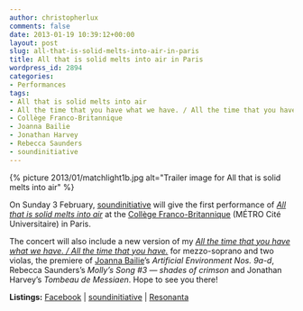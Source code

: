 ```yaml
---
author: christopherlux
comments: false
date: 2013-01-19 10:39:12+00:00
layout: post
slug: all-that-is-solid-melts-into-air-in-paris
title: All that is solid melts into air in Paris
wordpress_id: 2894
categories:
- Performances
tags:
- All that is solid melts into air
- All the time that you have what we have. / All the time that you have.
- Collège Franco-Britannique
- Joanna Bailie
- Jonathan Harvey
- Rebecca Saunders
- soundinitiative
---
```


{% picture 2013/01/matchlight1b.jpg alt="Trailer image for All that is solid melts into air" %}

On Sunday 3 February, [soundinitiative](http://www.soundinitiative.fr/) will give the first performance of [_All that is solid melts into air_](http://www.chrisswithinbank.net/?p=2881) at the [Collège Franco-Britannique](http://goo.gl/maps/DvbMU) (MÉTRO Cité Universitaire) in Paris.

The concert will also include a new version of my [_All the time that you have what we have. / All the time that you have._](http://www.chrisswithinbank.net/2012/09/all-the-time-that-you-have-what-we-have-all-the-time-that-you-have/) for mezzo-soprano and two violas, the premiere of [Joanna Bailie](http://joannabailie.com/)’s _Artificial Environment Nos. 9a-d_, Rebecca Saunders’s _Molly’s Song #3 — shades of crimson_ and Jonathan Harvey’s _Tombeau de Messiaen_. Hope to see you there!

**Listings:** [Facebook](https://www.facebook.com/events/195942487210758/) \| [soundinitiative](http://www.soundinitiative.fr/enconcert13.html) \| [Resonanta](http://leandrohbo.com/dotcomzz/index.php?/programmation/soundinitiative/)
